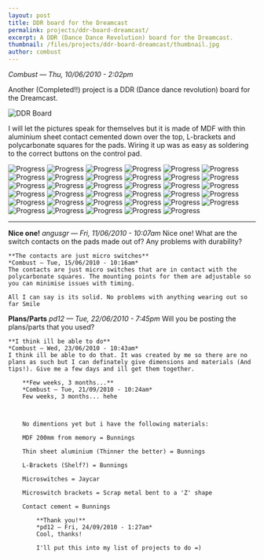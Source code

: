 ```yaml
---
layout: post
title: DDR board for the Dreamcast
permalink: projects/ddr-board-dreamcast/
excerpt: A DDR (Dance Dance Revolution) board for the Dreamcast.
thumbnail: /files/projects/ddr-board-dreamcast/thumbnail.jpg
author: combust
---
```


*Combust — Thu, 10/06/2010 - 2:02pm*

Another (Completed!!) project is a DDR (Dance dance revolution) board for the Dreamcast.

![DDR Board](/files/projects/ddr-board-dreamcast/board.jpg)

I will let the pictures speak for themselves but it is made of MDF with thin aluminium sheet contact cemented down over the top, L-brackets and polycarbonate squares for the pads. Wiring it up was as easy as soldering to the correct buttons on the control pad.

![Progress](/files/projects/ddr-board-dreamcast/progress1.jpg)
![Progress](/files/projects/ddr-board-dreamcast/progress2.jpg)
![Progress](/files/projects/ddr-board-dreamcast/progress3.jpg)
![Progress](/files/projects/ddr-board-dreamcast/progress4.jpg)
![Progress](/files/projects/ddr-board-dreamcast/progress5.jpg)
![Progress](/files/projects/ddr-board-dreamcast/progress6.jpg)
![Progress](/files/projects/ddr-board-dreamcast/progress7.jpg)
![Progress](/files/projects/ddr-board-dreamcast/progress8.jpg)
![Progress](/files/projects/ddr-board-dreamcast/progress9.jpg)
![Progress](/files/projects/ddr-board-dreamcast/progress10.jpg)
![Progress](/files/projects/ddr-board-dreamcast/progress11.jpg)
![Progress](/files/projects/ddr-board-dreamcast/progress12.jpg)
![Progress](/files/projects/ddr-board-dreamcast/progress13.jpg)
![Progress](/files/projects/ddr-board-dreamcast/progress14.jpg)
![Progress](/files/projects/ddr-board-dreamcast/progress15.jpg)
![Progress](/files/projects/ddr-board-dreamcast/progress16.jpg)
![Progress](/files/projects/ddr-board-dreamcast/progress17.jpg)
![Progress](/files/projects/ddr-board-dreamcast/progress18.jpg)
![Progress](/files/projects/ddr-board-dreamcast/progress19.jpg)
![Progress](/files/projects/ddr-board-dreamcast/progress20.jpg)
![Progress](/files/projects/ddr-board-dreamcast/progress21.jpg)
![Progress](/files/projects/ddr-board-dreamcast/progress22.jpg)
![Progress](/files/projects/ddr-board-dreamcast/progress23.jpg)
![Progress](/files/projects/ddr-board-dreamcast/progress24.jpg)
![Progress](/files/projects/ddr-board-dreamcast/progress25.jpg)
![Progress](/files/projects/ddr-board-dreamcast/progress26.jpg)
![Progress](/files/projects/ddr-board-dreamcast/progress27.jpg)
![Progress](/files/projects/ddr-board-dreamcast/progress28.jpg)
![Progress](/files/projects/ddr-board-dreamcast/progress29.jpg)
![Progress](/files/projects/ddr-board-dreamcast/progress30.jpg)
![Progress](/files/projects/ddr-board-dreamcast/progress31.jpg)
![Progress](/files/projects/ddr-board-dreamcast/progress32.jpg)
![Progress](/files/projects/ddr-board-dreamcast/progress33.jpg)
![Progress](/files/projects/ddr-board-dreamcast/progress34.jpg)
![Progress](/files/projects/ddr-board-dreamcast/progress35.jpg)



---

**Nice one!**
*angusgr — Fri, 11/06/2010 - 10:07am*
Nice one! What are the switch contacts on the pads made out of? Any problems with durability?

    **The contacts are just micro switches**
    *Combust — Tue, 15/06/2010 - 10:16am*
    The contacts are just micro switches that are in contact with the polycarbonate squares. The mounting points for them are adjustable so you can minimise issues with timing.

    All I can say is its solid. No problems with anything wearing out so far Smile

**Plans/Parts**
*pd12 — Tue, 22/06/2010 - 7:45pm*
Will you be posting the plans/parts that you used?

    **I think ill be able to do**
    *Combust — Wed, 23/06/2010 - 10:43am*
    I think ill be able to do that. It was created by me so there are no plans as such but I can definately give dimensions and materials (And tips!). Give me a few days and ill get them together.

        **Few weeks, 3 months...**
        *Combust — Tue, 21/09/2010 - 10:24am*
        Few weeks, 3 months... hehe



        No dimentions yet but i have the following materials:

        MDF 200mm from memory = Bunnings

        Thin sheet aluminium (Thinner the better) = Bunnings

        L-Brackets (Shelf?) = Bunnings

        Microswitches = Jaycar

        Microswitch brackets = Scrap metal bent to a 'Z' shape

        Contact cement = Bunnings

            **Thank you!**
            *pd12 — Fri, 24/09/2010 - 1:27am*
            Cool, thanks!

            I'll put this into my list of projects to do =)

